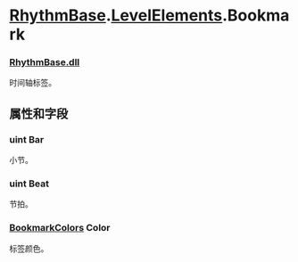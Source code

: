 # [RhythmBase](../../RadiationTherapy.md).[LevelElements](../namespace/LevelElements.md).Bookmark  




### [RhythmBase.dll](../assembly/RhythmBase.md)  
时间轴标签。    
  


## 属性和字段  
  






### uint Bar  

小节。  






### uint Beat  

节拍。  




### [BookmarkColors](../enum/Bookmark.Colors.md) Color  
标签颜色。